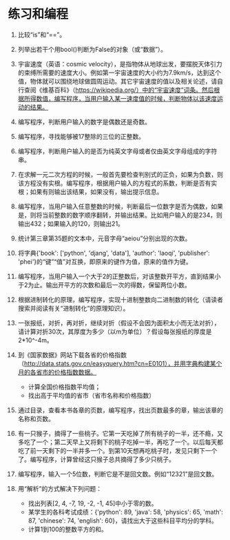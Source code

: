 # 练习和编程

1. 比较“is”和“==”。

2. 列举出若干个用bool()判断为False的对象（或“数据”）。

3. 宇宙速度（英语：cosmic velocity），是指物体从地球出发，要摆脱天体引力的束缚所需要的速度大小。例如第一宇宙速度的大小约为7.9km/s，达到这个值，物体就可以围绕地球做圆周运动。其它宇宙速度的值以及相关论述，请自行查阅《维基百科》（https://wikipedia.org/）中的“宇宙速度”词条。然后根据所得数值，编写程序，当用户输入某一速度值的时候，判断物体以该速度运动的结果。

4. 编写程序，判断用户输入的数字是偶数还是奇数。

5. 编写程序，寻找能够被17整除的三位的正整数。

6. 编写程序，判断用户输入的是否为纯英文字母或者仅由英文字母组成的字符串。

7. 在求解一元二次方程的时候，一般首先要检查判别式的正负，如果为负数，则该方程没有实根。编写程序，根据用户输入的方程式的系数，判断是否有实根；如果有则输出该结果，如果没有，输出提示信息。

8. 编写程序，当用户输入任意整数的时候，判断最后一位数字是否为偶数，如果是，则将当前整数的数字顺序翻转，并输出结果。比如用户输入的是234，则输出432；如果输入的120，则输出21。

9. 统计第三章第35题的文本中，元音字母“aeiou”分别出现的次数。

10. 将字典{'book': ['python', 'djang', 'data'], 'author': 'laoqi', 'publisher': 'phei'}的“键”“值”对互换，即原来的键作为值，原来的值作为键。

11. 编写程序，当用户输入一个大于2的正整数后，对该整数开平方，直到结果小于2为止。输出开平方的次数和最后一次的得数，保留两位小数。

12. 根据进制转化的原理，编写程序，实现十进制整数向二进制数的转化（请读者搜索并阅读有关“进制转化”的原理知识）。

13. 一张报纸，对折，再对折，继续对折（假设不会因为面积太小而无法对折），请计算对折30次，其厚度为多少（以m为单位）？假设每张报纸的厚度是2*10^-4m。

14. 到《国家数据》网站下载各省的价格指数（http://data.stats.gov.cn/easyquery.htm?cn=E0101），并用字典构建某个月的各省市的价格指数数据。

    - 计算全国价格指数平均值；
    - 找出高于平均值的省市（省市名称和价格指数）

15. 通过目录，查看本书各章的页数，编写程序，找出页数最多的章，输出该章的名称和页数。

16. 有一只猴子，摘得了一些桃子。它第一天吃掉了所有桃子的一半，还不瘾，又多吃了一个；第二天早上又将剩下的桃子吃掉一半，再吃了一个。以后每天都吃了前一天剩下的一半并多一个。到第10天想再吃桃子时，发见只剩下一个了。编写程序，计算曾经这只猴子总共摘得了多少只桃子。

17. 编写程序，输入一个5位数，判断它是不是回文数。例如“12321”是回文数。

18. 用“解析”的方式解决下列问题：

    - 找出列表[2, 4, -7, 19, -2, -1, 45]中小于零的数。
    - 某学生的各科考试成绩：{'python': 89, 'java': 58, 'physics': 65, 'math': 87, 'chinese': 74, 'english': 60}，请找出大于这些科目平均分的学科。
    - 计算1到100的整数平方的和。